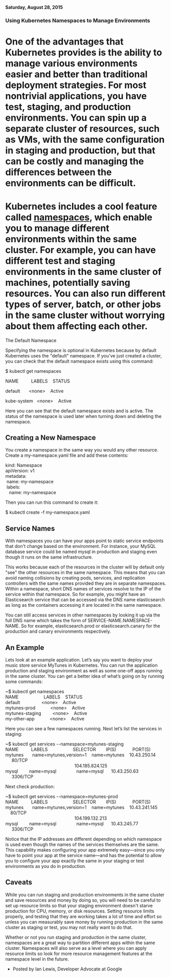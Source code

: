 #### Saturday, August 28, 2015 
### Using Kubernetes Namespaces to Manage Environments 
# One of the advantages that Kubernetes provides is the ability to manage various environments easier and better than traditional deployment strategies. For most nontrivial applications, you have test, staging, and production environments. You can spin up a separate cluster of resources, such as VMs, with the same configuration in staging and production, but that can be costly and managing the differences between the environments can be difficult.

  

# Kubernetes includes a cool feature called [namespaces](https://github.com/GoogleCloudPlatform/kubernetes/blob/master/docs/design/namespaces.md), which enable you to manage different environments within the same cluster. For example, you can have different test and staging environments in the same cluster of machines, potentially saving resources. You can also run different types of server, batch, or other jobs in the same cluster without worrying about them affecting each other.

  

The Default Namespace

Specifying the namespace is optional in Kubernetes because by default Kubernetes uses the "default" namespace. If you've just created a cluster, you can check that the default namespace exists using this command:

$ kubectl get namespaces

NAME &nbsp;&nbsp;&nbsp;&nbsp;&nbsp;&nbsp;&nbsp;&nbsp;&nbsp;LABELS &nbsp;&nbsp;&nbsp;STATUS

default &nbsp;&nbsp;&nbsp;&nbsp;&nbsp;&nbsp;\<none\> &nbsp;&nbsp;&nbsp;Active

kube-system &nbsp;&nbsp;\<none\> &nbsp;&nbsp;&nbsp;Active
  
  

Here you can see that the default namespace exists and is active. The status of the namespace is used later when turning down and deleting the namespace.

## Creating a New Namespace

You create a namespace in the same way you would any other resource. Create a my-namespace.yaml file and add these contents:

kind: Namespace  
apiVersion: v1  
metadata:  
 &nbsp;name: my-namespace  
 &nbsp;labels:  
 &nbsp;&nbsp;&nbsp;name: my-namespace  

Then you can run this command to create it:

$ kubectl create -f my-namespace.yaml

## Service Names

With namespaces you can have your apps point to static service endpoints that don't change based on the environment. For instance, your MySQL database service could be named mysql in production and staging even though it runs on the same infrastructure.

This works because each of the resources in the cluster will by default only "see" the other resources in the same namespace. This means that you can avoid naming collisions by creating pods, services, and replication controllers with the same names provided they are in separate namespaces. Within a namespace, short DNS names of services resolve to the IP of the service within that namespace. So for example, you might have an Elasticsearch service that can be accessed via the DNS name elasticsearch as long as the containers accessing it are located in the same namespace.

You can still access services in other namespaces by looking it up via the full DNS name which takes the form of SERVICE-NAME.NAMESPACE-NAME. So for example, elasticsearch.prod or elasticsearch.canary for the production and canary environments respectively.

## An Example

Lets look at an example application. Let’s say you want to deploy your music store service MyTunes in Kubernetes. You can run the application production and staging environment as well as some one-off apps running in the same cluster. You can get a better idea of what’s going on by running some commands:

~$ kubectl get namespaces  
NAME &nbsp;&nbsp;&nbsp;&nbsp;&nbsp;&nbsp;&nbsp;&nbsp;&nbsp;&nbsp;&nbsp;&nbsp;&nbsp;&nbsp;&nbsp;&nbsp;&nbsp;&nbsp;&nbsp;LABELS &nbsp;&nbsp;&nbsp;STATUS  
default &nbsp;&nbsp;&nbsp;&nbsp;&nbsp;&nbsp;&nbsp;&nbsp;&nbsp;&nbsp;&nbsp;&nbsp;&nbsp;&nbsp;&nbsp;&nbsp;\<none\> &nbsp;&nbsp;&nbsp;Active  
mytunes-prod &nbsp;&nbsp;&nbsp;&nbsp;&nbsp;&nbsp;&nbsp;&nbsp;&nbsp;&nbsp;&nbsp;\<none\> &nbsp;&nbsp;&nbsp;Active  
mytunes-staging &nbsp;&nbsp;&nbsp;&nbsp;&nbsp;&nbsp;&nbsp;&nbsp;\<none\> &nbsp;&nbsp;&nbsp;Active  
my-other-app &nbsp;&nbsp;&nbsp;&nbsp;&nbsp;&nbsp;&nbsp;&nbsp;&nbsp;&nbsp;&nbsp;\<none\> &nbsp;&nbsp;&nbsp;Active  

Here you can see a few namespaces running. Next let’s list the services in staging:

~$ kubectl get services --namespace=mytunes-staging  
NAME &nbsp;&nbsp;&nbsp;&nbsp;&nbsp;&nbsp;&nbsp;&nbsp;&nbsp;LABELS &nbsp;&nbsp;&nbsp;&nbsp;&nbsp;&nbsp;&nbsp;&nbsp;&nbsp;&nbsp;&nbsp;&nbsp;&nbsp;&nbsp;&nbsp;&nbsp;&nbsp;&nbsp;&nbsp;SELECTOR &nbsp;&nbsp;&nbsp;&nbsp;&nbsp;&nbsp;&nbsp;IP(S) &nbsp;&nbsp;&nbsp;&nbsp;&nbsp;&nbsp;&nbsp;&nbsp;&nbsp;&nbsp;&nbsp;&nbsp;PORT(S)  
mytunes &nbsp;&nbsp;&nbsp;&nbsp;&nbsp;&nbsp;name=mytunes,version=1 &nbsp;&nbsp;&nbsp;name=mytunes &nbsp;&nbsp;&nbsp;10.43.250.14 &nbsp;&nbsp;&nbsp;&nbsp;&nbsp;80/TCP  
 &nbsp;&nbsp;&nbsp;&nbsp;&nbsp;&nbsp;&nbsp;&nbsp;&nbsp;&nbsp;&nbsp;&nbsp;&nbsp;&nbsp;&nbsp;&nbsp;&nbsp;&nbsp;&nbsp;&nbsp;&nbsp;&nbsp;&nbsp;&nbsp;&nbsp;&nbsp;&nbsp;&nbsp;&nbsp;&nbsp;&nbsp;&nbsp;&nbsp;&nbsp;&nbsp;&nbsp;&nbsp;&nbsp;&nbsp;&nbsp;&nbsp;&nbsp;&nbsp;&nbsp;&nbsp;&nbsp;&nbsp;&nbsp;&nbsp;&nbsp;&nbsp;&nbsp;&nbsp;&nbsp;&nbsp;104.185.824.125 &nbsp;&nbsp;  
mysql &nbsp;&nbsp;&nbsp;&nbsp;&nbsp;&nbsp;&nbsp;&nbsp;name=mysql &nbsp;&nbsp;&nbsp;&nbsp;&nbsp;&nbsp;&nbsp;&nbsp;&nbsp;&nbsp;&nbsp;&nbsp;&nbsp;&nbsp;&nbsp;name=mysql &nbsp;&nbsp;&nbsp;&nbsp;&nbsp;10.43.250.63 &nbsp;&nbsp;&nbsp;&nbsp;&nbsp;3306/TCP  

Next check production:

~$ kubectl get services --namespace=mytunes-prod  
NAME &nbsp;&nbsp;&nbsp;&nbsp;&nbsp;&nbsp;&nbsp;&nbsp;&nbsp;LABELS &nbsp;&nbsp;&nbsp;&nbsp;&nbsp;&nbsp;&nbsp;&nbsp;&nbsp;&nbsp;&nbsp;&nbsp;&nbsp;&nbsp;&nbsp;&nbsp;&nbsp;&nbsp;&nbsp;SELECTOR &nbsp;&nbsp;&nbsp;&nbsp;&nbsp;&nbsp;&nbsp;IP(S) &nbsp;&nbsp;&nbsp;&nbsp;&nbsp;&nbsp;&nbsp;&nbsp;&nbsp;&nbsp;&nbsp;&nbsp;PORT(S)  
mytunes &nbsp;&nbsp;&nbsp;&nbsp;&nbsp;&nbsp;name=mytunes,version=1 &nbsp;&nbsp;&nbsp;name=mytunes &nbsp;&nbsp;&nbsp;10.43.241.145 &nbsp;&nbsp;&nbsp;&nbsp;80/TCP  
 &nbsp;&nbsp;&nbsp;&nbsp;&nbsp;&nbsp;&nbsp;&nbsp;&nbsp;&nbsp;&nbsp;&nbsp;&nbsp;&nbsp;&nbsp;&nbsp;&nbsp;&nbsp;&nbsp;&nbsp;&nbsp;&nbsp;&nbsp;&nbsp;&nbsp;&nbsp;&nbsp;&nbsp;&nbsp;&nbsp;&nbsp;&nbsp;&nbsp;&nbsp;&nbsp;&nbsp;&nbsp;&nbsp;&nbsp;&nbsp;&nbsp;&nbsp;&nbsp;&nbsp;&nbsp;&nbsp;&nbsp;&nbsp;&nbsp;&nbsp;&nbsp;&nbsp;&nbsp;&nbsp;&nbsp;104.199.132.213 &nbsp;&nbsp;  
mysql &nbsp;&nbsp;&nbsp;&nbsp;&nbsp;&nbsp;&nbsp;&nbsp;name=mysql &nbsp;&nbsp;&nbsp;&nbsp;&nbsp;&nbsp;&nbsp;&nbsp;&nbsp;&nbsp;&nbsp;&nbsp;&nbsp;&nbsp;&nbsp;name=mysql &nbsp;&nbsp;&nbsp;&nbsp;&nbsp;10.43.245.77 &nbsp;&nbsp;&nbsp;&nbsp;&nbsp;3306/TCP  

Notice that the IP addresses are different depending on which namespace is used even though the names of the services themselves are the same. This capability makes configuring your app extremely easy—since you only have to point your app at the service name—and has the potential to allow you to configure your app exactly the same in your staging or test environments as you do in production.

## Caveats

While you can run staging and production environments in the same cluster and save resources and money by doing so, you will need to be careful to set up resource limits so that your staging environment doesn't starve production for CPU, memory, or disk resources. Setting resource limits properly, and testing that they are working takes a lot of time and effort so unless you can measurably save money by running production in the same cluster as staging or test, you may not really want to do that.

Whether or not you run staging and production in the same cluster, namespaces are a great way to partition different apps within the same cluster. Namespaces will also serve as a level where you can apply resource limits so look for more resource management features at the namespace level in the future.

- Posted by Ian Lewis, Developer Advocate at Google
  
